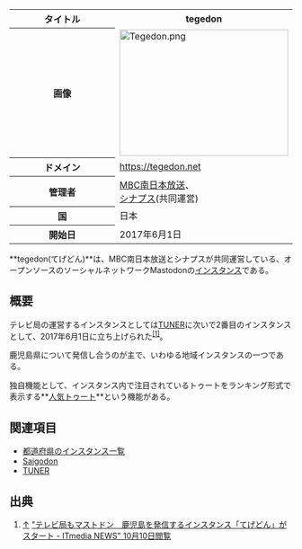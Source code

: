 <div>

<table>
<colgroup>
<col style="width: 50%" />
<col style="width: 50%" />
</colgroup>
<tbody>
<tr class="header">
<th>タイトル</th>
<th><strong>tegedon</strong></th>
</tr>

<tr class="odd">
<th>画像</th>
<td><a href="/%E3%83%95%E3%82%A1%E3%82%A4%E3%83%AB:Tegedon.png"><img src="/images/thumb/2/2f/Tegedon.png/300px-Tegedon.png" srcset="/images/2/2f/Tegedon.png 1.5x" width="300" height="225" alt="Tegedon.png" /></a></td>
</tr>
<tr class="even">
<th scope="row">ドメイン</th>
<td><a href="https://tegedon.net" rel="nofollow">https://tegedon.net</a></td>
</tr>
<tr class="odd">
<th scope="row">管理者</th>
<td><a href="http://www.mbc.co.jp/" rel="nofollow">MBC南日本放送</a>、<br />
<a href="https://www.synapse.jp/" rel="nofollow">シナプス</a>(共同運営)</td>
</tr>
<tr class="even">
<th scope="row">国</th>
<td>日本</td>
</tr>
<tr class="odd">
<th scope="row">開始日</th>
<td>2017年6月1日</td>
</tr>
</tbody>
</table>

  
**tegedon(てげどん)**は、MBC南日本放送とシナプスが共同運営している、オープンソースのソーシャルネットワークMastodonの[インスタンス](/%E3%82%A4%E3%83%B3%E3%82%B9%E3%82%BF%E3%83%B3%E3%82%B9 "インスタンス")である。

## 概要

テレビ局の運営するインスタンスとしては[TUNER](/TUNER "TUNER")に次いで2番目のインスタンスとして、2017年6月1日に立ち上げられた<sup>[\[1\]](#cite_note-1)</sup>。

鹿児島県について発信し合うのが主で、いわゆる地域インスタンスの一つである。

独自機能として、インスタンス内で注目されているトゥートをランキング形式で表示する**<a href="https://tegedon.net/about/more/#ranking" rel="nofollow">人気トゥート</a>**という機能がある。

## 関連項目

-   [都道府県のインスタンス一覧](/%E9%83%BD%E9%81%93%E5%BA%9C%E7%9C%8C%E3%81%AE%E3%82%A4%E3%83%B3%E3%82%B9%E3%82%BF%E3%83%B3%E3%82%B9%E4%B8%80%E8%A6%A7 "都道府県のインスタンス一覧")
-   [Saigodon](/Saigodon "Saigodon")
-   [TUNER](/TUNER "TUNER")

## 出典

<div>

1.  [↑](#cite_ref-1) <a href="http://www.itmedia.co.jp/news/spv/1706/01/news088.html" rel="nofollow">"テレビ局もマストドン　鹿児島を発信するインスタンス「てげどん」がスタート - ITmedia NEWS" 10月10日閲覧</a>

</div>

</div>
